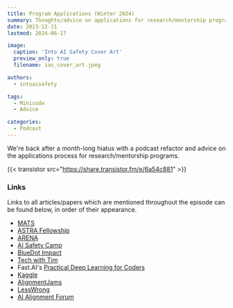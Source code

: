 ```yaml
---
title: Program Applications (Winter 2024)
summary: Thoughts/advice on applications for research/mentorship programs.
date: 2023-12-11
lastmod: 2024-06-17

image:
  caption: 'Into AI Safety Cover Art'
  preview_only: true
  filename: ias_cover_art.jpeg

authors:
  - intoaisafety

tags:
  - Minisode
  - Advice

categories: 
  - Podcast
---
```


<div style="text-align: justify">
We're back after a month-long hiatus with a podcast refactor and advice on the applications process for research/mentorship programs.

<!-- Check out the <a href="https://into-ai-safety.github.io/about/" target="_blank" rel="noreferrer noopener">About</a> page on the <a href="https://into-ai-safety.github.io" target="_blank" rel="noreferrer noopener">Into AI Safety</a> website for a summary of the logistics updates. -->

{{< transistor src="https://share.transistor.fm/e/6a54c881" >}}
</div>

### Links

Links to all articles/papers which are mentioned throughout the episode can be found below, in order of their appearance.
- <a href="https://www.matsprogram.org" target="_blank" rel="noreferrer noopener">MATS</a>
- <a href="https://www.constellation.org/programs/astra-fellowship" target="_blank" rel="noreferrer noopener">ASTRA Fellowship</a>
- <a href="https://www.arena.education" target="_blank" rel="noreferrer noopener">ARENA</a>
- <a href="https://aisafety.camp" target="_blank" rel="noreferrer noopener">AI Safety Camp</a>
- <a href="https://www.bluedotimpact.org" target="_blank" rel="noreferrer noopener">BlueDot Impact</a>
- <a href="https://www.techwithtim.net" target="_blank" rel="noreferrer noopener">Tech with Tim</a>
- Fast.AI's <a href="https://course.fast.ai" target="_blank" rel="noreferrer noopener">Practical Deep Learning for Coders</a>
- <a href="https://www.kaggle.com" target="_blank" rel="noreferrer noopener">Kaggle</a>
- <a href="https://alignmentjam.com" target="_blank" rel="noreferrer noopener">AlignmentJams</a>
- <a href="https://www.lesswrong.com" target="_blank" rel="noreferrer noopener">LessWrong</a>
- <a href="https://www.alignmentforum.org" target="_blank" rel="noreferrer noopener">AI Alignment Forum</a>

<!-- end of the list -->